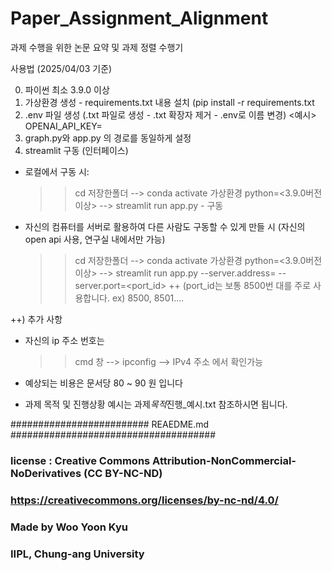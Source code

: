 # Paper_Assignment_Alignment
과제 수행을 위한 논문 요약 및 과제 정렬 수행기

사용법 (2025/04/03 기준)

0. 파이썬 최소 3.9.0 이상
1. 가상환경 생성 - requirements.txt 내용 설치 (pip install -r requirements.txt
2. .env 파일 생성 (.txt 파일로 생성 - .txt 확장자 제거 - .env로 이름 변경)
   <예시>
   OPENAI_API_KEY= <your-api-key>
3. graph.py와 app.py 의 경로를 동일하게 설정
4. streamlit 구동 (인터페이스)

- 로컬에서 구동 시:
  > > cd 저장한폴더 --> conda activate 가상환경 python=<3.9.0버전 이상> --> streamlit run app.py - 구동
- 자신의 컴퓨터를 서버로 활용하여 다른 사람도 구동할 수 있게 만들 시 (자신의 open api 사용, 연구실 내에서만 가능)
  > > cd 저장한폴더 --> conda activate 가상환경 python=<3.9.0버전 이상> --> streamlit run app.py --server.address=<your-ip-key> --server.port=<port_id>
  > > ++ (port_id는 보통 8500번 대를 주로 사용합니다.
  > > ex) 8500, 8501....

++) 추가 사항

- 자신의 ip 주소 번호는

  > > cmd 창 --> ipconfig --> IPv4 주소
  > > 에서 확인가능

- 예상되는 비용은 문서당 80 ~ 90 원 입니다

- 과제 목적 및 진행상황 예시는 과제*목적*진행\_예시.txt 참조하시면 됩니다.

######################### REAEDME.md #####################################

### license : Creative Commons Attribution-NonCommercial-NoDerivatives (CC BY-NC-ND)

### https://creativecommons.org/licenses/by-nc-nd/4.0/

### Made by Woo Yoon Kyu

### IIPL, Chung-ang University
